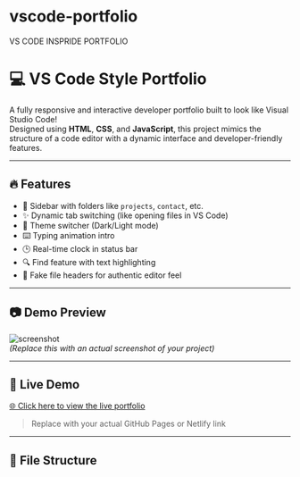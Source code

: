 # vscode-portfolio
VS CODE INSPRIDE PORTFOLIO
# 💻 VS Code Style Portfolio

A fully responsive and interactive developer portfolio built to look like Visual Studio Code!  
Designed using **HTML**, **CSS**, and **JavaScript**, this project mimics the structure of a code editor with a dynamic interface and developer-friendly features.

---

## 🔥 Features

- 📁 Sidebar with folders like `projects`, `contact`, etc.
- ✨ Dynamic tab switching (like opening files in VS Code)
- 🎨 Theme switcher (Dark/Light mode)
- ⌨️ Typing animation intro
- 🕒 Real-time clock in status bar
- 🔍 Find feature with text highlighting
- 📄 Fake file headers for authentic editor feel

---

## 📷 Demo Preview

![screenshot](./screenshot.png)  
*(Replace this with an actual screenshot of your project)*

---

## 🚀 Live Demo

[🌐 Click here to view the live portfolio](https://github.com/amitchoudhary-code/vscode-portfolio)

> Replace with your actual GitHub Pages or Netlify link

---

## 📁 File Structure

